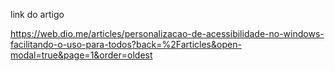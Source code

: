 link do artigo

https://web.dio.me/articles/personalizacao-de-acessibilidade-no-windows-facilitando-o-uso-para-todos?back=%2Farticles&open-modal=true&page=1&order=oldest
